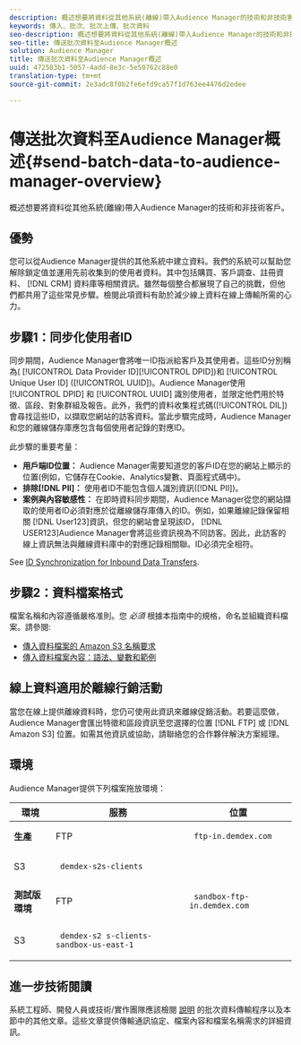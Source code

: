 ```yaml
---
description: 概述想要將資料從其他系統(離線)帶入Audience Manager的技術和非技術客戶。
keywords: 傳入、批次、批次上傳、批次資料
seo-description: 概述想要將資料從其他系統(離線)帶入Audience Manager的技術和非技術客戶。若要這麼做，請使用Audience Manager中的批次上傳選項。
seo-title: 傳送批次資料至Audience Manager概述
solution: Audience Manager
title: 傳送批次資料至Audience Manager概述
uuid: 472583b1-5057-4add-8e3c-5e50762c88e0
translation-type: tm+mt
source-git-commit: 2e3adc8f0b2fe6efd9ca57f1d763ee4476d2edee

---
```



# 傳送批次資料至Audience Manager概述{#send-batch-data-to-audience-manager-overview}

概述想要將資料從其他系統(離線)帶入Audience Manager的技術和非技術客戶。

## 優勢

<!-- c_offline_to_online.xml -->

您可以從Audience Manager提供的其他系統中建立資料。我們的系統可以幫助您解除鎖定值並運用先前收集到的使用者資料。其中包括購買、客戶調查、註冊資料、 [!DNL CRM] 資料庫等相關資訊。雖然每個整合都展現了自己的挑戰，但他們都共用了這些常見步驟。檢閱此項資料有助於減少線上資料在線上傳輸所需的心力。

## 步驟1：同步化使用者ID

同步期間，Audience Manager會將唯一ID指派給客戶及其使用者。這些ID分別稱為( [!UICONTROL Data Provider ID][!UICONTROL DPID])和 [!UICONTROL Unique User ID] ([!UICONTROL UUID])。Audience Manager使用 [!UICONTROL DPID] 和 [!UICONTROL UUID] 識別使用者，並限定他們用於特徵、區段、對象群組及報告。此外，我們的資料收集程式碼([!UICONTROL DIL])會尋找這些ID，以擷取您網站的訪客資料。當此步驟完成時，Audience Manager和您的離線儲存庫應包含每個使用者記錄的對應ID。

此步驟的重要考量：

* **用戶端ID位置：** Audience Manager需要知道您的客戶ID在您的網站上顯示的位置(例如，它儲存在Cookie、Analytics變數、頁面程式碼中)。
* **排除[!DNL PII]：** 使用者ID不能包含個人識別資訊([!DNL PII])。
* **案例與內容敏感性：** 在即時資料同步期間，Audience Manager從您的網站擷取的使用者ID必須對應於從離線儲存庫傳入的ID。例如，如果離線記錄保留相關 [!DNL User123]資訊，但您的網站會呈現該ID， [!DNL USER123]Audience Manager會將這些資訊視為不同訪客。因此，此訪客的線上資訊無法與離線資料庫中的對應記錄相關聯。ID必須完全相符。

See [ID Synchronization for Inbound Data Transfers](../../../integration/sending-audience-data/batch-data-transfer-explained/id-sync-http.md).

<!-- 

<p> <b>Step 2: Create a Translation File</b> </p> 
<p>A translation file classifies data according to uniform and logical hierarchy. It is a taxonomy that helps you organize information from general categories (e.g., geography) to more precise classifications (e.g., <i>geography > United States > New York</i>). Also, it labels data with to easy to understand names such as "gender=male" or "color=green" instead of with your internal SKUs, abbreviations, or other names. The file lets Audience Manager display this information in a readable, logical manner. You and your data partners must create and share the translation file with Audience Manager before any real-time or server-to-server data transfers can begin. You can update this file on a schedule relevant to your business needs. </p> 
<p>Important considerations about this step: </p> 
<ul id="ul_6A05AECB0BD649B1BF1B34058E9008E2"> 
 <li id="li_39817ED898F14156A77FCAC066FE0968"> <b>Create a comprehensive list:</b> The translation file must include all the possible values that can be passed in on a particular key. For example, if you have category key called "color" and it accepts the values "red," "green," and "blue," the translation file must contain <i>all</i> those elements. </li> 
 <li id="li_19CAD7683BCF45278E2991C1EDBC9903"> <b>Case and content sensitivity:</b> The key-values in the file must match the values actually passed in to Audience Manager from your website. </li> 
</ul> 
<p>See DATA TRANSLATION FILE. </p>

 -->

## 步驟2：資料檔案格式

檔案名稱和內容遵循嚴格准則。您 *必須* 根據本指南中的規格，命名並組織資料檔案。請參閱:

* [傳入資料檔案的 Amazon S3 名稱要求](../../../integration/sending-audience-data/batch-data-transfer-explained/inbound-s3-filenames.md)
* [傳入資料檔案內容：語法、變數和範例](../../../integration/sending-audience-data/batch-data-transfer-explained/inbound-file-contents.md)

## 線上資料適用於離線行銷活動

當您在線上提供離線資料時，您仍可使用此資訊來離線促銷活動。若要這麼做，Audience Manager會匯出特徵和區段資訊至您選擇的位置 [!DNL FTP] 或 [!DNL Amazon S3] 位置。如需其他資訊或協助，請聯絡您的合作夥伴解決方案經理。

## 環境

Audience Manager提供下列檔案拖放環境：

<table id="table_A61AA64578944B23B5A7355F2A76E882"> 
 <thead> 
  <tr> 
   <th colname="col1" class="entry"> 環境 </th> 
   <th colname="col02" class="entry"> 服務 </th> 
   <th colname="col2" class="entry"> 位置 </th> 
  </tr> 
 </thead>
 <tbody> 
  <tr> 
   <td colname="col1" morerows="1"> <b>生產</b> </td> 
   <td colname="col02"> FTP </td> 
   <td colname="col2"> <p> <code> ftp-in.demdex.com</code> </p> </td> 
  </tr> 
  <tr> 
   <td colname="col02"> S3 </td> 
   <td colname="col2"> <p> <code> demdex-s2s-clients</code> </p> </td> 
  </tr> 
  <tr> 
   <td colname="col1" morerows="1"> <b>測試版環境</b> </td> 
   <td colname="col02"> FTP </td> 
   <td colname="col2"> <p><code> sandbox-ftp-in.demdex.com</code> </p> </td> 
  </tr> 
  <tr> 
   <td colname="col02"> S3 </td> 
   <td colname="col2"> <p> <code> demdex-s2 s-clients-sandbox-us-east-1</code> </p> </td> 
  </tr> 
 </tbody> 
</table>

## 進一步技術閱讀

系統工程師、開發人員或技術/實作團隊應該檢閱 [說明](../../../integration/sending-audience-data/batch-data-transfer-explained/batch-data-transfer-explained.md) 的批次資料傳輸程序以及本節中的其他文章。這些文章提供傳輸通訊協定、檔案內容和檔案名稱需求的詳細資訊。
